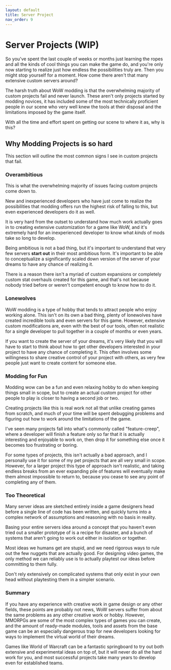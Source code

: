```yaml
---
layout: default
title: Server Project
nav_order: 9
---
```


# Server Projects (WIP)

So you've spent the last couple of weeks or months just learning the ropes and all the kinds of cool things you can make the game do, and you're only now starting to realize just how endless the possibilities truly are. Then you might stop yourself for a moment. How come there aren't that many extensive custom servers around?

The harsh truth about WoW modding is that the overwhelming majority of custom projects fail and never launch. These aren't only projects started by modding novices, it has included some of the most technically proficient people in our scene who very well knew the tools at their disposal and the limitations imposed by the game itself.

With all the time and effort spent on getting our scene to where it as, why is this?

## Why Modding Projects is so hard

This section will outline the most common signs I see in custom projects that fail.

### Overambitious

This is what the overwhelming majority of issues facing custom projects come down to.

New and inexperienced developers who have just come to realize the possibilities that modding offers run the highest risk of falling to this, but even experienced developers do it as well.

It is very hard from the outset to understand how much work actually goes in to creating extensive customization for a game like WoW, and it's extremely hard for an inexperienced developer to know what _kinds_ of mods take so long to develop.

Being ambitious is not a bad thing, but it's important to understand that very few servers **start out** in their most ambitious form. It's important to be able to conceptualize a significantly scaled down version of the server of your dreams to have any chance of realizing it.

There is a reason there isn't a myriad of custom expansions or completely custom stat overhauls created for this game, and that's not because nobody tried before or weren't competent enough to know how to do it.

### Lonewolves

WoW modding is a type of hobby that tends to attract people who enjoy working alone. This isn't on its own a bad thing, plenty of lonewolves have created incredible tools and even servers for this game. However, extensive custom modifications are, even with the best of our tools, often not realistic for a single developer to pull together in a couple of months or even years.

If you want to create the server of your dreams, it's very likely that you will have to start to think about how to get other developers interested in your project to have any chance of completing it. This often involves some willingness to share creative control of your project with others, as very few people just want to create content for someone else.

### Modding for Fun

Modding wow can be a fun and even relaxing hobby to do when keeping things small in scope, but to create an actual custom project for other people to play is closer to having a second job or two.

Creating projects like this is real work not all that unlike creating games from scratch, and much of your time will be spent debugging problems and figuring out how to work around the limitations of the game. 

I've seen many projects fall into what's commonly called "feature-creep", where a developer will finish a feature only so far that it is actually interesting and enjoyable to work on, then drop it for something else once it becomes too frustrating or boring.

For some types of projects, this isn't actually a bad approach, and I personally use it for some of my pet projects that are all very small in scope. However, for a larger project this type of approach isn't realistic, and taking endless breaks from an ever expanding pile of features will eventually make them almost impossible to return to, because you cease to see any point of completing any of them.

### Too Theoretical

Many server ideas are sketched entirely inside a game designers head before a single line of code has been written, and quickly turns into a complex network of assumptions and reasoning with no basis in reality.

Basing your entire servers idea around a concept that you haven't even tried out a smaller prototype of is a recipe for disaster, and a bunch of systems that aren't going to work out either in isolation or together.

Most ideas we humans get are stupid, and we need rigorous ways to rule out the few nuggets that are actually good. For designing video games, the only method we can reliably use is to actually playtest our ideas before committing to them fully.

Don't rely extensively on complicated systems that only exist in your own head without playtesting them in a simpler scenario.

### Summary

If you have any experience with creative work in game design or any other fields, these points are probably not news, WoW servers suffer from about the same problems as any other creative work or hobby. However, MMORPGs are some of the most complex types of games you can create, and the amount of ready-made modules, tools and assets from the base game can be an especially dangerous trap for new developers looking for ways to  implement the virtual world of their dreams.

Games like World of Warcraft can be a fantastic springboard to try out both extensive and experimental ideas on top of, but it will never do all the hard work for you, and most successful projects take many years to develop even for established teams.